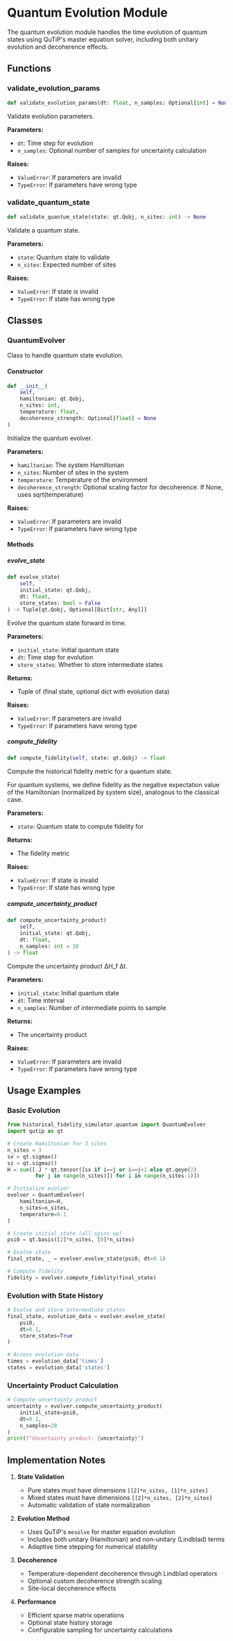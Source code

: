 # Quantum Evolution Module

The quantum evolution module handles the time evolution of quantum states using QuTiP's master equation solver, including both unitary evolution and decoherence effects.

## Functions

### validate_evolution_params

```python
def validate_evolution_params(dt: float, n_samples: Optional[int] = None) -> None
```

Validate evolution parameters.

**Parameters:**
- `dt`: Time step for evolution
- `n_samples`: Optional number of samples for uncertainty calculation

**Raises:**
- `ValueError`: If parameters are invalid
- `TypeError`: If parameters have wrong type

### validate_quantum_state

```python
def validate_quantum_state(state: qt.Qobj, n_sites: int) -> None
```

Validate a quantum state.

**Parameters:**
- `state`: Quantum state to validate
- `n_sites`: Expected number of sites

**Raises:**
- `ValueError`: If state is invalid
- `TypeError`: If state has wrong type

## Classes

### QuantumEvolver

Class to handle quantum state evolution.

#### Constructor

```python
def __init__(
    self,
    hamiltonian: qt.Qobj,
    n_sites: int,
    temperature: float,
    decoherence_strength: Optional[float] = None
)
```

Initialize the quantum evolver.

**Parameters:**
- `hamiltonian`: The system Hamiltonian
- `n_sites`: Number of sites in the system
- `temperature`: Temperature of the environment
- `decoherence_strength`: Optional scaling factor for decoherence. If None, uses sqrt(temperature)

**Raises:**
- `ValueError`: If parameters are invalid
- `TypeError`: If parameters have wrong type

#### Methods

##### evolve_state

```python
def evolve_state(
    self,
    initial_state: qt.Qobj,
    dt: float,
    store_states: bool = False
) -> Tuple[qt.Qobj, Optional[Dict[str, Any]]]
```

Evolve the quantum state forward in time.

**Parameters:**
- `initial_state`: Initial quantum state
- `dt`: Time step for evolution
- `store_states`: Whether to store intermediate states

**Returns:**
- Tuple of (final state, optional dict with evolution data)

**Raises:**
- `ValueError`: If parameters are invalid
- `TypeError`: If parameters have wrong type

##### compute_fidelity

```python
def compute_fidelity(self, state: qt.Qobj) -> float
```

Compute the historical fidelity metric for a quantum state.

For quantum systems, we define fidelity as the negative expectation value of the Hamiltonian (normalized by system size), analogous to the classical case.

**Parameters:**
- `state`: Quantum state to compute fidelity for

**Returns:**
- The fidelity metric

**Raises:**
- `ValueError`: If state is invalid
- `TypeError`: If state has wrong type

##### compute_uncertainty_product

```python
def compute_uncertainty_product(
    self,
    initial_state: qt.Qobj,
    dt: float,
    n_samples: int = 10
) -> float
```

Compute the uncertainty product ΔH_f Δt.

**Parameters:**
- `initial_state`: Initial quantum state
- `dt`: Time interval
- `n_samples`: Number of intermediate points to sample

**Returns:**
- The uncertainty product

**Raises:**
- `ValueError`: If parameters are invalid
- `TypeError`: If parameters have wrong type

## Usage Examples

### Basic Evolution

```python
from historical_fidelity_simulator.quantum import QuantumEvolver
import qutip as qt

# Create Hamiltonian for 3 sites
n_sites = 3
sx = qt.sigmax()
sz = qt.sigmaz()
H = sum([-J * qt.tensor([sx if i==j or i==j+1 else qt.qeye(2) 
         for j in range(n_sites)]) for i in range(n_sites-1)])

# Initialize evolver
evolver = QuantumEvolver(
    hamiltonian=H,
    n_sites=n_sites,
    temperature=0.1
)

# Create initial state (all spins up)
psi0 = qt.basis([2]*n_sites, [0]*n_sites)

# Evolve state
final_state, _ = evolver.evolve_state(psi0, dt=0.1)

# Compute fidelity
fidelity = evolver.compute_fidelity(final_state)
```

### Evolution with State History

```python
# Evolve and store intermediate states
final_state, evolution_data = evolver.evolve_state(
    psi0,
    dt=0.1,
    store_states=True
)

# Access evolution data
times = evolution_data['times']
states = evolution_data['states']
```

### Uncertainty Product Calculation

```python
# Compute uncertainty product
uncertainty = evolver.compute_uncertainty_product(
    initial_state=psi0,
    dt=0.1,
    n_samples=20
)
print(f"Uncertainty product: {uncertainty}")
```

## Implementation Notes

1. **State Validation**
   - Pure states must have dimensions `[[2]*n_sites, [1]*n_sites]`
   - Mixed states must have dimensions `[[2]*n_sites, [2]*n_sites]`
   - Automatic validation of state normalization

2. **Evolution Method**
   - Uses QuTiP's `mesolve` for master equation evolution
   - Includes both unitary (Hamiltonian) and non-unitary (Lindblad) terms
   - Adaptive time stepping for numerical stability

3. **Decoherence**
   - Temperature-dependent decoherence through Lindblad operators
   - Optional custom decoherence strength scaling
   - Site-local decoherence effects

4. **Performance**
   - Efficient sparse matrix operations
   - Optional state history storage
   - Configurable sampling for uncertainty calculations 